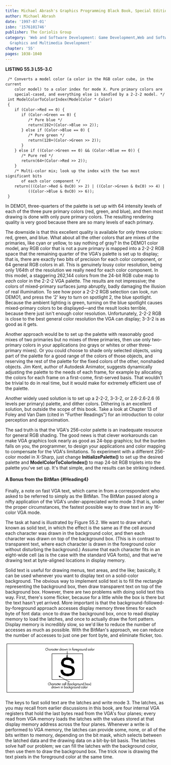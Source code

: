 ```yaml
---
title: Michael Abrash's Graphics Programming Black Book, Special Edition
author: Michael Abrash
date: '1997-07-01'
isbn: '1576101746'
publisher: The Coriolis Group
category: 'Web and Software Development: Game Development,Web and Software Development:
  Graphics and Multimedia Development'
chapter: '55'
pages: 1038-1040
---
```


**LISTING 55.3 L55-3.C**

     /* Converts a model color (a color in the RGB color cube, in the current
        color model) to a color index for mode X. Pure primary colors are
        special-cased, and everything else is handled by a 2-2-2 model. */
     int ModelColorToColorIndex(ModelColor * Color)
     {
        if (Color->Red == 0) {
           if (Color->Green == 0) {
              /* Pure blue */
              return(192+(Color->Blue >> 2));
           } else if (Color->Blue == 0) {
              /* Pure green */
              return(128+(Color->Green >> 2));
           }
        } else if ((Color->Green == 0) && (Color->Blue == 0)) {
           /* Pure red */
           return(64+(Color->Red >> 2));
        }
        /* Multi-color mix; look up the index with the two most significant bits
           of each color component */
        return(((Color->Red & 0xC0) >> 2) | ((Color->Green & 0xC0) >> 4) |
              ((Color->Blue & 0xC0) >> 6));
     }

In DEMO1, three-quarters of the palette is set up with 64 intensity
levels of each of the three pure primary colors (red, green, and blue),
and then most drawing is done with only pure primary colors. The
resulting rendering quality is very good because there are so many
levels of each primary.

The downside is that this excellent quality is available for only three
colors: red, green, and blue. What about all the other colors that are
mixes of the primaries, like cyan or yellow, to say nothing of gray? In
the DEMO1 color model, any RGB color that is not a pure primary is
mapped into a 2-2-2 RGB space that the remaining quarter of the VGA's
palette is set up to display; that is, there are exactly two bits of
precision for each color component, or 64 general RGB colors in all.
This is genuinely lousy color resolution, being only 1/64th of the
resolution we really need for each color component. In this model, a
staggering 262,144 colors from the 24-bit RGB cube map to *each* color
in the 2-2-2 VGA palette. The results are not impressive; the colors of
mixed-primary surfaces jump abruptly, badly damaging the illusion of
real illumination. To see how poor a 2-2-2 RGB selection can look, run
DEMO1, and press the ‘2' key to turn on spotlight 2, the blue spotlight.
Because the ambient lighting is green, turning on the blue spotlight
causes mixed-primary colors to be displayed—and the result looks
terrible, because there just isn't enough color resolution.
Unfortunately, 2-2-2 RGB is close to the best general color resolution
the VGA can display; 3-3-2 is as good as it gets.

Another approach would be to set up the palette with reasonably good
mixes of two primaries but no mixes of three primaries, then use only
two-primary colors in your applications (no grays or whites or other
three-primary mixes). Or you could choose to shade only selected
objects, using part of the palette for a good range of the colors of
those objects, and reserving the rest of the palette for the fixed
colors of the other, nonshaded objects. Jim Kent, author of Autodesk
Animator, suggests dynamically adjusting the palette to the needs of
each frame, for example by allocating the colors for each frame on a
first-come, first-served basis. That wouldn't be trivial to do in real
time, but it would make for extremely efficient use of the palette.

Another widely used solution is to set up a 2-2-2, 3-3-2, or 2.6-2.6-2.6
(6 levels per primary) palette, and dither colors. Dithering is an
excellent solution, but outside the scope of this book. Take a look at
Chapter 13 of Foley and Van Dam (cited in "Further Readings") for an
introduction to color perception and approximation.

The sad truth is that the VGA's 256-color palette is an inadequate
resource for general RGB shading. The good news is that clever
workarounds can make VGA graphics look nearly as good as 24-bpp
graphics; but the burden falls on you, the programmer, to design your
applications and color mapping to compensate for the VGA's limitations.
To experiment with a different 256-color model in X-Sharp, just change
**InitializePalette()** to set up the desired palette and
**ModelColorToColorIndex()** to map 24-bit RGB triplets into the palette
you've set up. It's that simple, and the results can be striking indeed.

#### A Bonus from the BitMan {#Heading4}

Finally, a note on fast VGA text, which came in from a correspondent who
asked to be referred to simply as the BitMan. The BitMan passed along a
nifty application of the VGA's under-appreciated write mode 3 that is,
under the proper circumstances, the fastest possible way to draw text in
any 16-color VGA mode.

The task at hand is illustrated by Figure 55.2. We want to draw what's
known as solid text, in which the effect is the same as if the cell
around each character was drawn in the background color, and then each
character was drawn on top of the background box. (This is in contrast
to transparent text, where each character is drawn in the foreground
color without disturbing the background.) Assume that each character
fits in an eight-wide cell (as is the case with the standard VGA fonts),
and that we're drawing text at byte-aligned locations in display memory.

Solid text is useful for drawing menus, text areas, and the like;
basically, it can be used whenever you want to display text on a
solid-color background. The obvious way to implement solid text is to
fill the rectangle representing the background box, then draw
transparent text on top of the background box. However, there are two
problems with doing solid text this way. First, there's some flicker,
because for a little while the box is there but the text hasn't yet
arrived. More important is that the background-followed-by-foreground
approach accesses display memory three times for each byte of font data:
once to draw the background box, once to read display memory to load the
latches, and once to actually draw the font pattern. Display memory is
incredibly slow, so we'd like to reduce the number of accesses as much
as possible. With the BitMan's approach, we can reduce the number of
accesses to just one per font byte, and eliminate flicker, too.

![**Figure 55.2**  *Drawing solid text.*](images/55-02.jpg)

The keys to fast solid text are the latches and write mode 3. The
latches, as you may recall from earlier discussions in this book, are
four internal VGA registers that hold the last bytes read from the VGA's
four planes; every read from VGA memory loads the latches with the
values stored at that display memory address across the four planes.
Whenever a write is performed to VGA memory, the latches can provide
some, none, or all of the bits written to memory, depending on the bit
mask, which selects between the latched data and the drawing data on a
bit-by-bit basis. The latches solve half our problem; we can fill the
latches with the background color, then use them to draw the background
box. The trick now is drawing the text pixels in the foreground color at
the same time.
